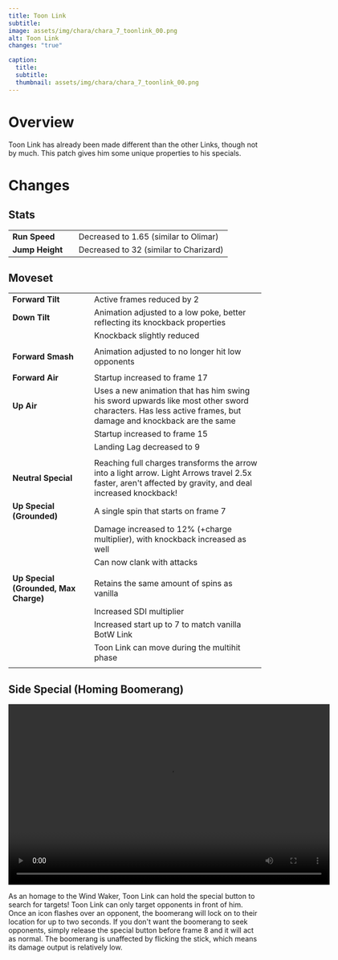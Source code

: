 ```yaml
---
title: Toon Link
subtitle: 
image: assets/img/chara/chara_7_toonlink_00.png
alt: Toon Link
changes: "true"

caption:
  title:
  subtitle: 
  thumbnail: assets/img/chara/chara_7_toonlink_00.png
---
```



# Overview 

Toon Link has already been made different than the other Links, though not by much. This patch gives him some unique properties to his specials.

# Changes

## Stats

| |  |  |
| :----------- | :-----: | ----------- |
| **Run Speed** | | Decreased to 1.65 (similar to Olimar)  |
| **Jump Height** | | Decreased to 32 (similar to Charizard)  |


## Moveset

| |  |  |
| :----------- | :-----: | ----------- |
| **Forward Tilt** | | Active frames reduced by 2 |
| **Down Tilt** | | Animation adjusted to a low poke, better reflecting its knockback properties |
|  |  | Knockback slightly reduced |
|  |  |  |
| **Forward Smash** | | Animation adjusted to no longer hit low opponents |
|  |  |  |
| **Forward Air** | | Startup increased to frame 17 |
| **Up Air** | | Uses a new animation that has him swing his sword upwards like most other sword characters. Has less active frames, but damage and knockback are the same |
|  |  | Startup increased to frame 15 |
|  |  | Landing Lag decreased to 9 |
|  |  |  |
| **Neutral Special** | | Reaching full charges transforms the arrow into a light arrow. Light Arrows travel 2.5x faster, aren't affected by gravity, and deal increased knockback! |
| **Up Special (Grounded)** | | A single spin that starts on frame 7 |
|  |  | Damage increased to 12% (+charge multiplier), with knockback increased as well |
|  |  | Can now clank with attacks |
|  |  |  |
| **Up Special (Grounded, Max Charge)** | | Retains the same amount of spins as vanilla |
|  |  | Increased SDI multiplier |
|  |  | Increased start up to 7 to match vanilla BotW Link |
|  |  | Toon Link can move during the multihit phase |
|  |  |  |

## Side Special (Homing Boomerang)

<video src="https://csharpm7.github.io/Ultimate14/assets/img/videos/toonlink_specials.mp4" width="640" height="360" controls></video>

As an homage to the Wind Waker, Toon Link can hold the special button to search for targets! Toon Link can only target opponents in front of him. Once an icon flashes over an opponent, the boomerang will lock on to their location for up to two seconds. If you don't want the boomerang to seek opponents, simply release the special button before frame 8 and it will act as normal. The boomerang is unaffected by flicking the stick, which means its damage output is relatively low.
